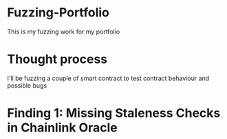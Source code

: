 # Fuzzing-Portfolio
This is my fuzzing work for my portfolio

# Thought process
I'll be fuzzing a couple of smart contract to test contract behaviour and possible bugs

# Finding 1: Missing Staleness Checks in Chainlink Oracle

